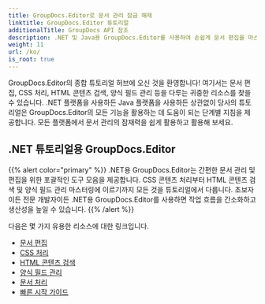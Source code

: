 ```yaml
---
title: GroupDocs.Editor로 문서 관리 잠금 해제
linktitle: GroupDocs.Editor 튜토리얼
additionalTitle: GroupDocs API 참조
description: .NET 및 Java용 GroupDocs.Editor를 사용하여 손쉽게 문서 편집을 마스터하세요. 작업 흐름 간소화, CSS 관리, HTML 콘텐츠 검색 등!
weight: 11
url: /ko/
is_root: true
---
```


GroupDocs.Editor의 종합 튜토리얼 허브에 오신 것을 환영합니다! 여기서는 문서 편집, CSS 처리, HTML 콘텐츠 검색, 양식 필드 관리 등을 다루는 귀중한 리소스를 찾을 수 있습니다. .NET 플랫폼을 사용하든 Java 플랫폼을 사용하든 상관없이 당사의 튜토리얼은 GroupDocs.Editor의 모든 기능을 활용하는 데 도움이 되는 단계별 지침을 제공합니다. 모든 플랫폼에서 문서 관리의 잠재력을 쉽게 활용하고 활용해 보세요.


## .NET 튜토리얼용 GroupDocs.Editor
{{% alert color="primary" %}}
.NET용 GroupDocs.Editor는 간편한 문서 관리 및 편집을 위한 포괄적인 도구 모음을 제공합니다. CSS 콘텐츠 처리부터 HTML 콘텐츠 검색 및 양식 필드 관리 마스터링에 이르기까지 모든 것을 튜토리얼에서 다룹니다. 초보자이든 전문 개발자이든 .NET용 GroupDocs.Editor를 사용하면 작업 흐름을 간소화하고 생산성을 높일 수 있습니다.
{{% /alert %}}

다음은 몇 가지 유용한 리소스에 대한 링크입니다.
 
- [문서 편집](./net/document-editing/)
- [CSS 처리](./net/css-handling/)
- [HTML 콘텐츠 검색](./net/html-content-retrieval/)
- [양식 필드 관리](./net/form-field-management/)
- [문서 처리](./net/document-processing/)
- [빠른 시작 가이드](./net/quick-start-guide/)